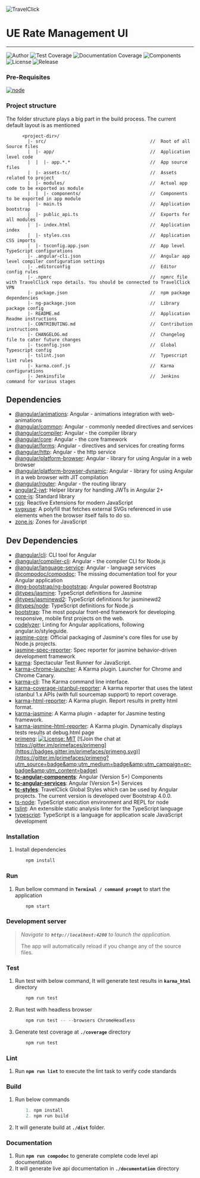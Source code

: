 ![TravelClick](https://static-tx.travelclick.com/tc-images/logo/travelclick-logo-wide.png "TravelClick")
# UE Rate Management UI
---
![Author](https://img.shields.io/badge/Author-TravelClick-blue.svg) ![Test Coverage](https://img.shields.io/badge/Test%20Coverage-0%-green.svg) ![Documentation Coverage](https://img.shields.io/badge/Documentation%20Coverage-0%25-red.svg) ![Components](https://img.shields.io/badge/Components-0-4CB944.svg) ![License](https://img.shields.io/badge/License-Proprietary-FFBF69.svg) ![Release](https://img.shields.io/badge/Release-7.6-F38A00.svg)

### Pre-Requisites
[![node](https://img.shields.io/badge/node-%3E%3D%208.9.4-4CB944.svg)](http://cmstash.travelclick.net:7990/projects/TOOL/repos/ue-angular-module-project-template/browse?at=initial-setup)


### Project structure
The folder structure plays a big part in the build process. The current default layout is as mentioned

```javacript
      <project-dir>/
        |- src/                                       //  Root of all Source files
        |  |- app/                                    //  Application level code
        |  |  |- app.*.*                              //  App source files
        |  |- assets-tc/                              //  Assets related to project
        |  |- modules/                                //  Actual app code to be exported as module
        |  |  |- components/                          //  Components to be exported in app module
        |  |- main.ts                                 //  Application bootstrap
        |  |- public_api.ts                           //  Exports for all modules
        |  |- index.html                              //  Application index
        |  |- styles.css                              //  Application CSS imports
        |  |- tsconfig.app.json                       //  App level TypeScript configurations
        |- .angular-cli.json                          //  Angular app level compiler configuration settings
        |- .editorconfig                              //  Editor config rules
        |- .npmrc                                     //  npmrc file with TravelClick repo details. You should be connected to TravelClick VPN
        |- package.json                               //  npm package dependencies
        |- ng-package.json                            //  Library package config
        |- README.md                                  //  Application Readme instructions
        |- CONTRIBUTING.md                            //  Contribution instructions
        |- CHANGELOG.md                               //  Changelog file to cater future changes
        |- tsconfig.json                              //  Global Typescript config
        |- tslint.json                                //  Typescript lint rules
        |- karma.conf.js                              //  Karma configurations
        |- Jenkinsfile                                //  Jenkins command for various stages        
```

## Dependencies

- [@angular/animations](https://ghub.io/@angular/animations): Angular - animations integration with web-animations
- [@angular/common](https://ghub.io/@angular/common): Angular - commonly needed directives and services
- [@angular/compiler](https://ghub.io/@angular/compiler): Angular - the compiler library
- [@angular/core](https://ghub.io/@angular/core): Angular - the core framework
- [@angular/forms](https://ghub.io/@angular/forms): Angular - directives and services for creating forms
- [@angular/http](https://ghub.io/@angular/http): Angular - the http service
- [@angular/platform-browser](https://ghub.io/@angular/platform-browser): Angular - library for using Angular in a web browser
- [@angular/platform-browser-dynamic](https://ghub.io/@angular/platform-browser-dynamic): Angular - library for using Angular in a web browser with JIT compilation
- [@angular/router](https://ghub.io/@angular/router): Angular - the routing library
- [angular2-jwt](https://ghub.io/angular2-jwt): Helper library for handling JWTs in Angular 2+
- [core-js](https://ghub.io/core-js): Standard library
- [rxjs](https://ghub.io/rxjs): Reactive Extensions for modern JavaScript
- [svgxuse](https://ghub.io/svgxuse): A polyfill that fetches external SVGs referenced in use elements when the browser itself fails to do so.
- [zone.js](https://ghub.io/zone.js): Zones for JavaScript

## Dev Dependencies

- [@angular/cli](https://ghub.io/@angular/cli): CLI tool for Angular
- [@angular/compiler-cli](https://ghub.io/@angular/compiler-cli): Angular - the compiler CLI for Node.js
- [@angular/language-service](https://ghub.io/@angular/language-service): Angular - language services
- [@compodoc/compodoc](https://ghub.io/@compodoc/compodoc): The missing documentation tool for your Angular application
- [@ng-bootstrap/ng-bootstrap](https://ghub.io/@ng-bootstrap/ng-bootstrap): Angular powered Bootstrap
- [@types/jasmine](https://ghub.io/@types/jasmine): TypeScript definitions for Jasmine
- [@types/jasminewd2](https://ghub.io/@types/jasminewd2): TypeScript definitions for jasminewd2
- [@types/node](https://ghub.io/@types/node): TypeScript definitions for Node.js
- [bootstrap](https://ghub.io/bootstrap): The most popular front-end framework for developing responsive, mobile first projects on the web.
- [codelyzer](https://ghub.io/codelyzer): Linting for Angular applications, following angular.io/styleguide.
- [jasmine-core](https://ghub.io/jasmine-core): Official packaging of Jasmine&#39;s core files for use by Node.js projects.
- [jasmine-spec-reporter](https://ghub.io/jasmine-spec-reporter): Spec reporter for jasmine behavior-driven development framework
- [karma](https://ghub.io/karma): Spectacular Test Runner for JavaScript.
- [karma-chrome-launcher](https://ghub.io/karma-chrome-launcher): A Karma plugin. Launcher for Chrome and Chrome Canary.
- [karma-cli](https://ghub.io/karma-cli): The Karma command line interface.
- [karma-coverage-istanbul-reporter](https://ghub.io/karma-coverage-istanbul-reporter): A karma reporter that uses the latest istanbul 1.x APIs (with full sourcemap support) to report coverage.
- [karma-html-reporter](https://ghub.io/karma-html-reporter): A Karma plugin. Report results in pretty html format.
- [karma-jasmine](https://ghub.io/karma-jasmine): A Karma plugin - adapter for Jasmine testing framework.
- [karma-jasmine-html-reporter](https://ghub.io/karma-jasmine-html-reporter): A Karma plugin. Dynamically displays tests results at debug.html page
- [primeng](https://ghub.io/primeng): [![License: MIT](https://img.shields.io/badge/License-MIT-yellow.svg)](https://opensource.org/licenses/MIT) [![Join the chat at https://gitter.im/primefaces/primeng](https://badges.gitter.im/primefaces/primeng.svg)](https://gitter.im/primefaces/primeng?utm_source=badge&amp;utm_medium=badge&amp;utm_campaign=pr-badge&amp;utm_content=badge)
- [**tc-angular-components**](https://ghub.io/tc-angular-components): Angular (Version 5+) Components
- [**tc-angular-services**](https://ghub.io/tc-angular-services): Angular (Version 5+) Services
- [**tc-styles**](https://ghub.io/tc-styles): TravelClick Global Styles which can be used by Angular projects. The current version is developed over Bootstrap 4.0.0.
- [ts-node](https://ghub.io/ts-node): TypeScript execution environment and REPL for node
- [tslint](https://ghub.io/tslint): An extensible static analysis linter for the TypeScript language
- [typescript](https://ghub.io/typescript): TypeScript is a language for application scale JavaScript development

### Installation
1. Install dependencies
    ```javascript
        npm install
    ```

### Run 
1. Run bellow command in **`Terminal / command prompt`** to start the application
    ```javascript
        npm start      
    ```

### Development server
>*Navigate to ***`http://localhost:4200`*** to launch the application.*
>
>The app will automatically reload if you change any of the source files.
>

### Test 
1. Run test with below command, It will generate test results in **`karma_html`** directory
    ```javascript
        npm run test
    ```
2. Run test with headless browser
    ```javascript
        npm run test -- --browsers ChromeHeadless
    ```
3. Generate test coverage at **`./coverage`** directory
    ```javascript
        npm run test
    ```

### Lint
1. Run **`npm run lint`** to execute the lint task to verify code standards


### Build
1. Run below commands
    ```javascript
        1. npm install
        2. npm run build
    ```
2. It will generate build at **`./dist`** folder.


### Documentation
1. Run **`npm run compodoc`** to generate complete code level api documentation
2. It will generate live api documentation in **`./documentation`** directory
